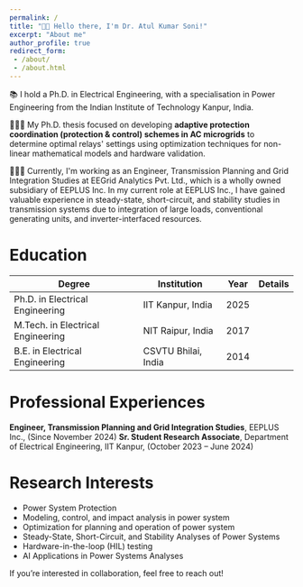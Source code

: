 ```yaml
---
permalink: /
title: "👋🏻 Hello there, I'm Dr. Atul Kumar Soni!"
excerpt: "About me"
author_profile: true
redirect_form:
 - /about/
 - /about.html
---
```


📚 I hold a Ph.D. in Electrical Engineering, with a specialisation in Power Engineering from the Indian Institute of Technology Kanpur, India. 

🧑🏻‍💻 My Ph.D. thesis focused on developing **adaptive protection coordination (protection & control) schemes in AC microgrids** to determine optimal relays' settings using optimization techniques for non-linear mathematical models and hardware validation. 

🧑🏻‍💻 Currently, I'm working as an Engineer, Transmission Planning and Grid Integration Studies at EEGrid Analytics Pvt. Ltd., which is a wholly owned subsidiary of EEPLUS Inc. In my current role at EEPLUS Inc., I have gained valuable experience in steady-state, short-circuit, and stability studies in transmission systems due to integration of large loads, conventional generating units, and inverter-interfaced resources.

# Education

| Degree | Institution | Year | Details |
|--------|-------------|------|---------|
| Ph.D. in Electrical Engineering | IIT Kanpur, India | 2025 | 
| M.Tech. in Electrical Engineering | NIT Raipur, India | 2017 |
| B.E. in Electrical Engineering | CSVTU Bhilai, India | 2014 | 

# Professional Experiences

**Engineer, Transmission Planning and Grid Integration Studies**, EEPLUS Inc., (Since November 2024)
**Sr. Student Research Associate**, Department of Electrical Engineering, IIT Kanpur, (October 2023 – June 2024)


# Research Interests

 - Power System Protection
 - Modeling, control, and impact analysis in power system
 - Optimization for planning and operation of power system
 - Steady-State, Short-Circuit, and Stability Analyses of Power Systems 
 - Hardware-in-the-loop (HIL) testing 
 - AI Applications in Power Systems Analyses




If you’re interested in collaboration, feel free to reach out!
